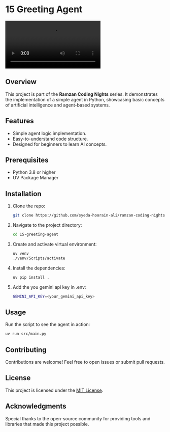 # 15 Greeting Agent

<video controls>
    <source src="./demo.mp4" />
</video>

## Overview
This project is part of the **Ramzan Coding Nights** series. It demonstrates the implementation of a simple agent in Python, showcasing basic concepts of artificial intelligence and agent-based systems.

## Features

- Simple agent logic implementation.
- Easy-to-understand code structure.
- Designed for beginners to learn AI concepts.

## Prerequisites

- Python 3.8 or higher
- UV Package Manager


## Installation

1. Clone the repo:
    ```bash
    git clone https://github.com/syeda-hoorain-ali/ramzan-coding-nights
    ```

2. Navigate to the project directory:
    ```bash
    cd 15-greeting-agent
    ```

3. Create and activate virtual environment:
    ```bash
    uv venv
    ./venv/Scripts/activate
    ```

4. Install the dependencies:
    ```bash
    uv pip install .
    ```

5. Add the you gemini api key in .env:
    ```bash
    GEMINI_API_KEY=<your_gemini_api_key>
    ```

## Usage

Run the script to see the agent in action:
```bash
uv run src/main.py
```

## Contributing
Contributions are welcome! Feel free to open issues or submit pull requests.

## License
This project is licensed under the [MIT License](../LICENSE).

## Acknowledgments
Special thanks to the open-source community for providing tools and libraries that made this project possible.
